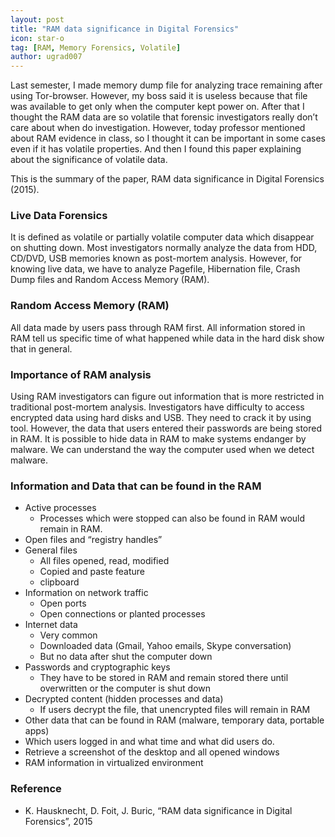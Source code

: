 ```yaml
---
layout: post
title: "RAM data significance in Digital Forensics"
icon: star-o
tag: [RAM, Memory Forensics, Volatile]
author: ugrad007
---
```


Last semester, I made memory dump file for analyzing trace remaining after using Tor-browser. However, my boss said it is useless because that file was available to get only when the computer kept power on. After that I thought the RAM data are so volatile that forensic investigators really don’t care about when do investigation. However, today professor mentioned about RAM evidence in class, so I thought it can be important in some cases even if it has volatile properties. And then I found this paper explaining about the significance of volatile data. 

This is the summary of the paper, RAM data significance in Digital Forensics (2015).

### Live Data Forensics
It is defined as volatile or partially volatile computer data which disappear on shutting down. Most investigators normally analyze the data from HDD, CD/DVD, USB memories known as post-mortem analysis. However, for knowing live data, we have to analyze Pagefile, Hibernation file, Crash Dump files and Random Access Memory (RAM). 

### Random Access Memory (RAM)
All data made by users pass through RAM first. All information stored in RAM tell us specific time of what happened while data in the hard disk show that in general.

### Importance of RAM analysis
Using RAM investigators can figure out information that is more restricted in traditional post-mortem analysis. Investigators have difficulty to access encrypted data using hard disks and USB. They need to crack it by using tool. However, the data that users entered their passwords are being stored in RAM. It is possible to hide data in RAM to make systems endanger by malware. We can understand the way the computer used when we detect malware. 

### Information and Data that can be found in the RAM
* Active processes
  * Processes which were stopped can also be found in RAM would remain in RAM.
* Open files and “registry handles”
* General files
  * All files opened, read, modified
  * Copied and paste feature
  * clipboard
* Information on network traffic
  * Open ports
  * Open connections or planted processes
* Internet data
  * Very common
  * Downloaded data (Gmail, Yahoo emails, Skype conversation)
  * But no data after shut the computer down
* Passwords and cryptographic keys
  * They have to be stored in RAM and remain stored there until overwritten or the computer is shut down
* Decrypted content (hidden processes and data)
  * If users decrypt the file, that unencrypted files will remain in RAM
*  Other data that can be found in RAM (malware, temporary data, portable apps)
  * Which users logged in and what time and what did users do.
  * Retrieve a screenshot of the desktop and all opened windows
  * RAM information in virtualized environment

### Reference
* K. Hausknecht, D. Foit, J. Buric, “RAM data significance in Digital Forensics”, 2015
